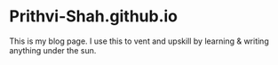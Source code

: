 # Prithvi-Shah.github.io
This is my blog page. 
I use this to vent and upskill by learning & writing anything under the sun. 
